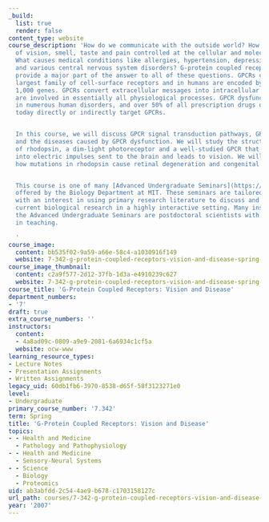 ```yaml
---
_build:
  list: true
  render: false
content_type: website
course_description: 'How do we communicate with the outside world? How are our senses
  of vision, smell, taste and pain controlled at the cellular and molecular levels?
  What causes medical conditions like allergies, hypertension, depression, obesity
  and various central nervous system disorders? G-protein coupled receptors (GPCRs)
  provide a major part of the answer to all of these questions. GPCRs constitute the
  largest family of cell-surface receptors and in humans are encoded by more than
  1,000 genes. GPCRs convert extracellular messages into intracellular responses and
  are involved in essentially all physiological processes. GPCR dysfunction results
  in numerous human disorders, and over 50% of all prescription drugs on the market
  today directly or indirectly target GPCRs.


  In this course, we will discuss GPCR signal transduction pathways, GPCR oligomerization
  and the diseases caused by GPCR dysfunction. We will study the structure and function
  of rhodopsin, a dim-light photoreceptor and a well-studied GPCR that converts light
  into electric impulses sent to the brain and leads to vision. We will also discuss
  how mutations in rhodopsin cause retinal degeneration and congenital night blindness.


  This course is one of many [Advanced Undergraduate Seminars](https://biology.mit.edu/undergraduate/course_listings/advanced_undergraduate_seminars)
  offered by the Biology Department at MIT. These seminars are tailored for students
  with an interest in using primary research literature to discuss and learn about
  current biological research in a highly interactive setting. Many instructors of
  the Advanced Undergraduate Seminars are postdoctoral scientists with a strong interest
  in teaching.

  '
course_image:
  content: bb535f02-9a59-a66e-58c4-a1030916f149
  website: 7-342-g-protein-coupled-receptors-vision-and-disease-spring-2007
course_image_thumbnail:
  content: c2a9f577-2d12-37fb-1d3a-e4910239c627
  website: 7-342-g-protein-coupled-receptors-vision-and-disease-spring-2007
course_title: 'G-Protein Coupled Receptors: Vision and Disease'
department_numbers:
- '7'
draft: true
extra_course_numbers: ''
instructors:
  content:
  - 4a8ad09c-0809-a9e9-2081-6a6934c1cf5a
  website: ocw-www
learning_resource_types:
- Lecture Notes
- Presentation Assignments
- Written Assignments
legacy_uid: 60db1fb6-3970-8538-d65f-58f3123271e0
level:
- Undergraduate
primary_course_number: '7.342'
term: Spring
title: 'G-Protein Coupled Receptors: Vision and Disease'
topics:
- - Health and Medicine
  - Pathology and Pathophysiology
- - Health and Medicine
  - Sensory-Neural Systems
- - Science
  - Biology
  - Proteomics
uid: ab3abfdd-2c54-4ae9-b678-c1703158127c
url_path: courses/7-342-g-protein-coupled-receptors-vision-and-disease-spring-2007
year: '2007'
---
```

